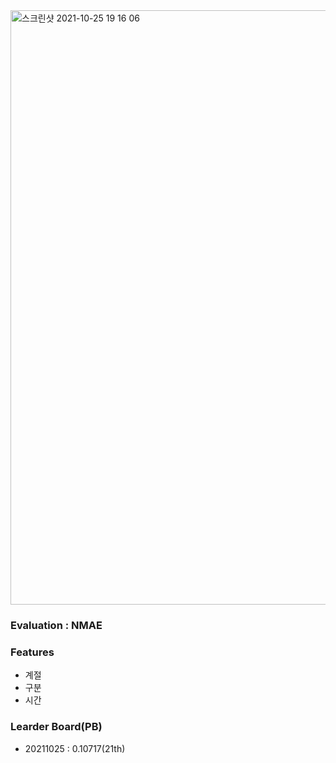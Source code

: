  <img width="951" alt="스크린샷 2021-10-25 19 16 06" src="https://user-images.githubusercontent.com/49870977/138678130-cc1430ad-ccdc-4f6f-802e-e735b8fb2b90.png">

### Evaluation : NMAE

### Features
- 계절
- 구분
- 시간


### Learder Board(PB)

- 20211025 : 0.10717(21th)
